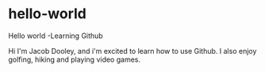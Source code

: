 # hello-world
Hello world -Learning Github

Hi I'm Jacob Dooley, and i'm excited to learn how to use Github. 
I also enjoy golfing, hiking and playing video games.

